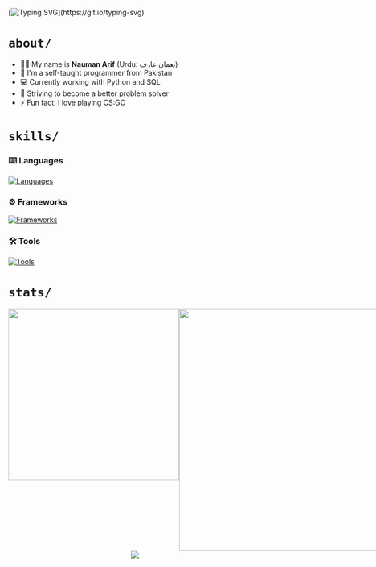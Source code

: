 
[![Typing SVG](https://readme-typing-svg.herokuapp.com?font=Press+Start+2P&size=36&duration=3000&pause=10000&color=1f6fea&center=true&vCenter=true&width=800&height=60&lines=Hello%2C+world!)](https://git.io/typing-svg)

# `about/`

- 👋🏽 My name is **Nauman Arif** (Urdu: نعمان عارف)
- 🏫 I'm a self-taught programmer from Pakistan
- 💻 Currently working with Python and SQL
- 🌱 Striving to become a better problem solver
- ⚡ Fun fact: I love playing CS:GO

# `skills/`

### ⌨️ Languages

[![Languages](https://skillicons.dev/icons?i=python,c,cpp,js,html,css,bash,md,regex&theme=dark)](#)

### ⚙️ Frameworks
[![Frameworks](https://skillicons.dev/icons?i=django,fastapi,selenium,flask,bootstrap&theme=dark)](#)

### 🛠️ Tools

[![Tools](https://skillicons.dev/icons?i=git,github,linux,vscode,powershell,mysql,ps&theme=dark)](#)

# `stats/`

<div align=center>

<div style="display: flex; justify-content: space-between;">
<!-- LANGS -->
<img src="https://github-readme-stats.vercel.app/api/top-langs/?username=naumanaarif&hide=Jupyter%20Notebook&title_color=ffffff&hide_border=true&show_icons=true&theme=github_dark&layout=compact" height="" width="340" style="margin-bottom: 10px">

<!-- STREAK -->
<img src="https://github-readme-streak-stats.herokuapp.com?user=naumanaarif&theme=github-dark-blue&stroke=384963&hide_border=true&date_format=M%20j%5B%2C%20Y%5D" width="480">

<!-- RANK -->
<!-- <img src="https://github-readme-stats.vercel.app/api?username=naumanaarif&theme=github_dark&show_icons=true&hide_border=true&count_private=true&hide_title=true"> -->
</div>

<!-- CONTRIBUTION GRAPH -->
<img src="https://activity-graph.herokuapp.com/graph?username=naumanaarif&theme=github-dark&hide_border=true&color=e5e5e5&custom_title=Contributions%20in%20last%2030%20days">

</div>

<!-- ![Views](https://komarev.com/ghpvc/?username=naumanaarif&color=1f6fea&style=for-the-badge&label=Profile+views) -->
